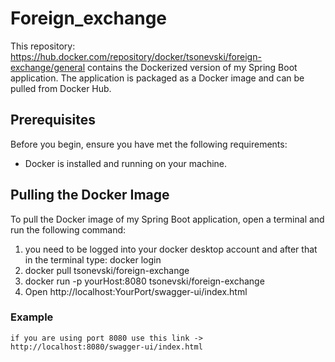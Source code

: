 # Foreign_exchange

This repository: https://hub.docker.com/repository/docker/tsonevski/foreign-exchange/general contains the Dockerized version of my Spring Boot application. The application is packaged as a Docker image and can be pulled from Docker Hub.

## Prerequisites

Before you begin, ensure you have met the following requirements:

- Docker is installed and running on your machine.

## Pulling the Docker Image

To pull the Docker image of my Spring Boot application, open a terminal and run the following command:

1. you need to be logged into your docker desktop account and after that in the terminal type: docker login
2. docker pull tsonevski/foreign-exchange
3. docker run -p yourHost:8080 tsonevski/foreign-exchange
3. Open http://localhost:YourPort/swagger-ui/index.html

### Example
    if you are using port 8080 use this link ->   http://localhost:8080/swagger-ui/index.html
